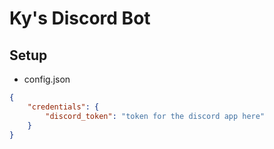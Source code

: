 # Ky's Discord Bot

## Setup
* config.json
```json
{
    "credentials": {
        "discord_token": "token for the discord app here"
    }
}
```
